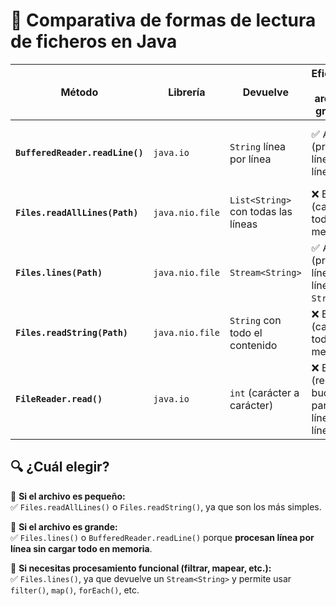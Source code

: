 # 📂 Comparativa de formas de lectura de ficheros en Java

| Método | Librería | Devuelve | Eficiencia en archivos grandes | Simplicidad | Comentarios |
|--------|---------|----------|-------------------------------|-------------|-------------|
| **`BufferedReader.readLine()`** | `java.io` | `String` línea por línea | ✅ Alta (procesa línea a línea) | ❌ Menos simple (requiere `while`) | Método tradicional, útil si necesitas control sobre la lectura |
| **`Files.readAllLines(Path)`** | `java.nio.file` | `List<String>` con todas las líneas | ❌ Baja (carga todo en memoria) | ✅ Simple | Ideal para archivos pequeños |
| **`Files.lines(Path)`** | `java.nio.file` | `Stream<String>` | ✅ Alta (procesa línea a línea con `Stream`) | ✅ Muy simple | Recomendado para archivos grandes y procesamiento funcional |
| **`Files.readString(Path)`** | `java.nio.file` | `String` con todo el contenido | ❌ Baja (carga todo en memoria) | ✅ Súper simple | Perfecto para archivos pequeños |
| **`FileReader.read()`** | `java.io` | `int` (carácter a carácter) | ❌ Baja (requiere bucle para leer línea a línea) | ❌ Poco práctico | Uso poco recomendado, `BufferedReader` es mejor opción |

## 🔍 ¿Cuál elegir?

📌 **Si el archivo es pequeño:**  
✅ `Files.readAllLines()` o `Files.readString()`, ya que son los más simples.

📌 **Si el archivo es grande:**  
✅ `Files.lines()` o `BufferedReader.readLine()` porque **procesan línea por línea sin cargar todo en memoria**.

📌 **Si necesitas procesamiento funcional (filtrar, mapear, etc.):**  
✅ `Files.lines()`, ya que devuelve un `Stream<String>` y permite usar `filter()`, `map()`, `forEach()`, etc.